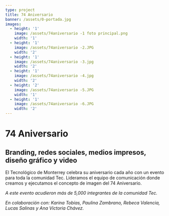 ```yaml
---
type: project
title: 74 Aniversario
banner: /assets/0-portada.jpg
images:
  - height: '1'
    image: /assets/74aniversario -1 foto principal.png
    width: '1'
  - height: '1'
    image: /assets/74aniversario -2.JPG
    width: '2'
  - height: '1'
    image: /assets/74aniversario -3.jpg
    width: '2'
  - height: '1'
    image: /assets/74aniversario -4.jpg
    width: '2'
  - height: '2'
    image: /assets/74aniversario -5.JPG
    width: '1'
  - height: '1'
    image: /assets/74aniversario -6.JPG
    width: '2'
---
```

# 74 Aniversario

## Branding, redes sociales, medios impresos, diseño gráfico y video

El Tecnológico de Monterrey celebra su aniversario cada año con un evento para toda la comunidad Tec. Lideramos el equipo de comunicación donde creamos y ejecutamos el concepto de imagen del 74 Aniversario.

_A este evento acudieron más de 5,000 integrantes de la comunidad Tec._

_En colaboración con: Karina Tobías, Paulina Zambrano, Rebeca Valencia, Lucas Salinas y Ana Victoria Chávez._
